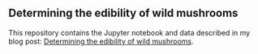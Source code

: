 ## Determining the edibility of wild mushrooms

This repository contains the Jupyter notebook and data described in my blog post: [Determining the edibility of wild mushrooms](https://alvarorobledo.com/blog/determining-the-edibility-of-wild-mushrooms/).


